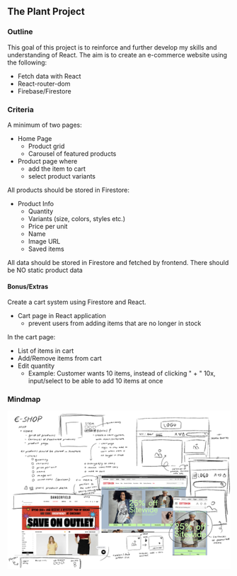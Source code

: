 ## The Plant Project

### Outline

This goal of this project is to reinforce and further develop my skills and understanding of React. The aim is to create an e-commerce website using the following: 
- Fetch data with React 
- React-router-dom 
- Firebase/Firestore

### Criteria

A minimum of two pages: 
- Home Page
    - Product grid 
    - Carousel of featured products 
- Product page where 
    - add the item to cart
    - select product variants

All products should be stored in Firestore: 
- Product Info 
    - Quantity 
    - Variants (size, colors, styles etc.) 
    - Price per unit 
    - Name 
    - Image URL 
    - Saved items

All data should be stored in Firestore and fetched by frontend.
There should be NO static product data

#### Bonus/Extras

Create a cart system using Firestore and React. 
- Cart page in React application
    - prevent users from adding items that are no longer in stock

In the cart page: 
- List of items in cart 
- Add/Remove items from cart 
- Edit quantity 
    - Example: Customer wants 10 items, instead of clicking " + " 10x, input/select to be able to add 10 items at once

### Mindmap

<img src = "./mindmap_01.png">
